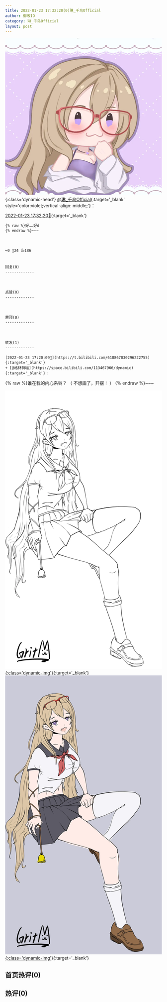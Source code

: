 ```yaml
---
title: 2022-01-23 17:32:20(0)琳_千鸟Official
author: 御坂IO
category: 琳_千鸟Official
layout: post
---
```


![img](/images/c0a88f85ebd0d056f37b114e0748e69556c8b488.jpg){:class='dynamic-head'}
[@琳_千鸟Official](https://space.bilibili.com/1620923329/dynamic){:target='_blank' style='color:violet;vertical-align: middle;'}：

[2022-01-23 17:32:20🔗](https://t.bilibili.com/618870169926780721){:target='_blank'}

~~~
{% raw %}好……好d
{% endraw %}~~~



↪️0 💬24 👍186


回复(0)
-------------



点赞(0)
-------------



置顶(0)
-------------



转发(1)
-------------

[2022-01-23 17:20:09🔗](https://t.bilibili.com/618867030296222755){:target='_blank'}
+ [@格林特喵](https://space.bilibili.com/113467966/dynamic){:target='_blank'}：
~~~
{% raw %}谁在我的内心系铃？
                  （ 不想画了，开摆！ ）
{% endraw %}~~~


[![img](/images/bc9aa73d4a6627d33c2ab637eb6cb528a13bd57c.png){:class='dynamic-img'}](/images/bc9aa73d4a6627d33c2ab637eb6cb528a13bd57c.png){:target='_blank'}
[![img](/images/5e1399c33a48d399b57478a4f69c3a10b19b0ec1.png){:class='dynamic-img'}](/images/5e1399c33a48d399b57478a4f69c3a10b19b0ec1.png){:target='_blank'}




首页热评(0)
-------------



热评(0)
-------------



